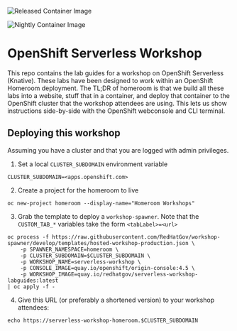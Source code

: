 ![Released Container Image](https://github.com/RedHatGov/serverless-workshop-labguides/workflows/Released%20Container%20Image/badge.svg)

![Nightly Container Image](https://github.com/RedHatGov/serverless-workshop-labguides/workflows/Nightly%20Container%20Image/badge.svg)


# OpenShift Serverless Workshop
This repo contains the lab guides for a workshop on OpenShift Serverless (Knative). These labs have been designed to work within an OpenShift Homeroom deployment. The TL;DR of homeroom is that we build all these labs into a website, stuff that in a container, and deploy that container to the OpenShift cluster that the workshop attendees are using. This lets us show instructions side-by-side with the OpenShift webconsole and CLI terminal.


## Deploying this workshop
Assuming you have a cluster and that you are logged with admin privileges.

1. Set a local `CLUSTER_SUBDOMAIN` environment variable
```
CLUSTER_SUBDOMAIN=<apps.openshift.com>
```
2. Create a project for the homeroom to live
```
oc new-project homeroom --display-name="Homeroom Workshops"
```
3. Grab the template to deploy a `workshop-spawner`. Note that the `CUSTOM_TAB_*` variables take the form `<tabLabel>=<url>`
```
oc process -f https://raw.githubusercontent.com/RedHatGov/workshop-spawner/develop/templates/hosted-workshop-production.json \
    -p SPAWNER_NAMESPACE=homeroom \
    -p CLUSTER_SUBDOMAIN=$CLUSTER_SUBDOMAIN \
    -p WORKSHOP_NAME=serverless-workshop \
    -p CONSOLE_IMAGE=quay.io/openshift/origin-console:4.5 \
    -p WORKSHOP_IMAGE=quay.io/redhatgov/serverless-workshop-labguides:latest
| oc apply -f -
```
4. Give this URL (or preferably a shortened version) to your workshop attendees:
```
echo https://serverless-workshop-homeroom.$CLUSTER_SUBDOMAIN
```


